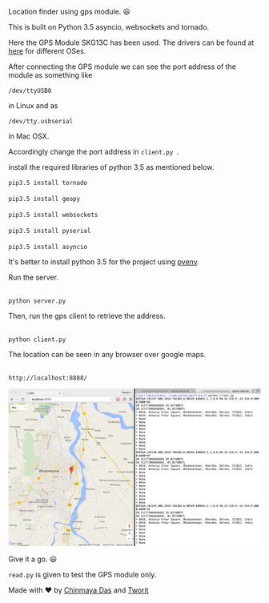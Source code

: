 Location finder using gps module. :smiley:

This is built on Python 3.5 asyncio, websockets and tornado.

Here the GPS Module SKG13C has been used. The drivers can be found at [here](http://plugable.com/drivers/prolific/) for different OSes.

After connecting the GPS module we can see the port address of the module as something like 
``` 
/dev/ttyUSB0 
```
in Linux and as 
```
/dev/tty.usbserial
```
in Mac OSX.

Accordingly change the port address in  ``` client.py  ```. 

install the required libraries of python 3.5 as mentioned below.

```shell
pip3.5 install tornado

pip3.5 install geopy

pip3.5 install websockets

pip3.5 install pyserial

pip3.5 install asyncio
```

It's better to install python 3.5 for the project using [pyenv](https://github.com/yyuu/pyenv
).

Run the server.

```shell

python server.py

```

Then, run the gps client to retrieve the address.

```

python client.py

```

The location can be seen in any browser over google maps. 

```

http://localhost:8888/

```

<img src="images/location.png/">

Give it a go. :smiley:

``` read.py ``` is given to test the GPS module only.

Made with :heart: by [Chinmaya Das](https://github.com/chinmaydas96/) and [Tworit](https://github.com/tworitdash/)


